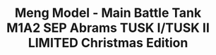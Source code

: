 ---
layout: product
title: "Meng Model - Main Battle Tank M1A2 SEP Abrams TUSK I/TUSK II LIMITED Christmas Edition"
price: "11000" 
desc: "N/A"
img_path: "/assets/img/MM-TS-026S.jpg"
brand: "N/A"
available: false
special_offer: false
new: false
soon: false
cat: "010000"
subcat: "011000"
subsubcat: "0N/A"
sifra: "MM-TS-026S"
---